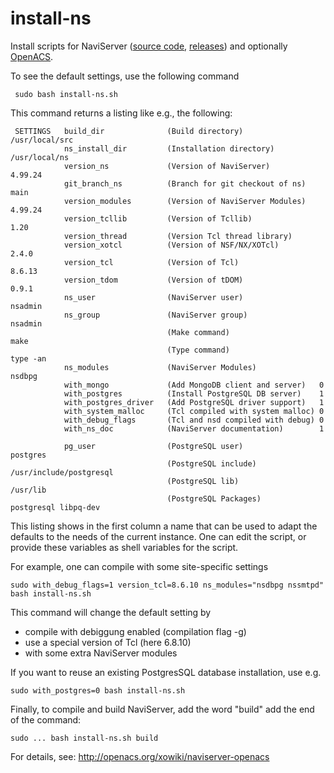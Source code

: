install-ns
==========

Install scripts for NaviServer
([source code](https://github.com/naviserver-project/naviserver/),
[releases](https://sourceforge.net/projects/naviserver/))
and optionally [OpenACS](https://openacs.org/).

To see the default settings, use the following command

     sudo bash install-ns.sh

This command returns a listing like e.g., the following:

     SETTINGS   build_dir              (Build directory)                 /usr/local/src
                ns_install_dir         (Installation directory)          /usr/local/ns
                version_ns             (Version of NaviServer)           4.99.24
                git_branch_ns          (Branch for git checkout of ns)   main
                version_modules        (Version of NaviServer Modules)   4.99.24
                version_tcllib         (Version of Tcllib)               1.20
                version_thread         (Version Tcl thread library)
                version_xotcl          (Version of NSF/NX/XOTcl)         2.4.0
                version_tcl            (Version of Tcl)                  8.6.13
                version_tdom           (Version of tDOM)                 0.9.1
                ns_user                (NaviServer user)                 nsadmin
                ns_group               (NaviServer group)                nsadmin
                                       (Make command)                    make
                                       (Type command)                    type -an
                ns_modules             (NaviServer Modules)              nsdbpg
                with_mongo             (Add MongoDB client and server)   0
                with_postgres          (Install PostgreSQL DB server)    1
                with_postgres_driver   (Add PostgreSQL driver support)   1
                with_system_malloc     (Tcl compiled with system malloc) 0
                with_debug_flags       (Tcl and nsd compiled with debug) 0
                with_ns_doc            (NaviServer documentation)        1

                pg_user                (PostgreSQL user)                 postgres
                                       (PostgreSQL include)              /usr/include/postgresql
                                       (PostgreSQL lib)                  /usr/lib
                                       (PostgreSQL Packages)             postgresql libpq-dev

This listing shows in the first column a name that can be used to
adapt the defaults to the needs of the current instance. One can edit
the script, or provide these variables as shell variables for the script.

For example, one can compile with some site-specific settings

    sudo with_debug_flags=1 version_tcl=8.6.10 ns_modules="nsdbpg nssmtpd" bash install-ns.sh

This command will change the default setting by
  * compile with debiggung enabled (compilation flag -g)
  * use a special version of Tcl (here 6.8.10)
  * with some extra NaviServer modules

If you want to reuse an existing PostgresSQL database installation,
use e.g.

    sudo with_postgres=0 bash install-ns.sh

Finally, to compile and build NaviServer, add the word "build" add the end of
the  command:

    sudo ... bash install-ns.sh build





For details, see: http://openacs.org/xowiki/naviserver-openacs
